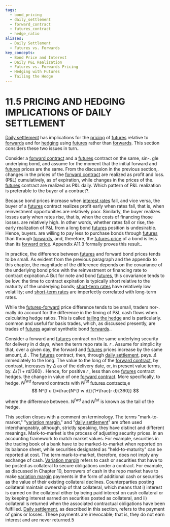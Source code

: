 ```yaml
---
tags:
  - bond_pricing
  - daily_settlement
  - forward_contract
  - futures_contract
  - hedge_ratio
aliases:
  - Daily Settlement
  - Futures vs. Forwards
key_concepts:
  - Bond Price and Interest
  - Daily P&L Realization
  - Futures vs. Forwards Pricing
  - Hedging with Futures
  - Tailing the Hedge
---
```


# 11.5 PRICING AND HEDGING IMPLICATIONS OF DAILY SETTLEMENT  

[Daily settlement](.md) has implications for the [pricing](../Chapter%207/Arbitrage%20Pricing%20of%20Derivatives.md) of [futures](../../Financial%20Engineering%20and%20Arbitrage%20in%20the%20Financial%20Markets/PART%20I%20RELATIVE%20VALUE%20BUILDING%20BLOCKS/Chapter%203%20-%20Futures%20Markets/Futures%20Not%20Subject%20to%20Cash-And-Carry.md) relative to [forwards](../../Financial%20Asset%20Pricing%20Theory%20Overview/Chapter%2012%20-%20Derivatives/Forwards%20and%20Futures.md) and for [hedging](../Chapter%205/Key%20Rates%20O1s%20Durations%20and%20Hedging.md) using [futures](../../Financial%20Engineering%20and%20Arbitrage%20in%20the%20Financial%20Markets/PART%20I%20RELATIVE%20VALUE%20BUILDING%20BLOCKS/Chapter%203%20-%20Futures%20Markets/Futures%20Not%20Subject%20to%20Cash-And-Carry.md) rather than [forwards](../../Financial%20Asset%20Pricing%20Theory%20Overview/Chapter%2012%20-%20Derivatives/Forwards%20and%20Futures.md). This section considers these two issues in turn..  

Consider a [forward contract](../../../Clippings/Forward%20Points%20in%20Currency.md) and a [futures](../../Financial%20Engineering%20and%20Arbitrage%20in%20the%20Financial%20Markets/PART%20I%20RELATIVE%20VALUE%20BUILDING%20BLOCKS/Chapter%203%20-%20Futures%20Markets/Futures%20Not%20Subject%20to%20Cash-And-Carry.md) contract on the same, sin-. gle underlying bond, and assume for the moment that the initial forward and [futures](../../Financial%20Engineering%20and%20Arbitrage%20in%20the%20Financial%20Markets/PART%20I%20RELATIVE%20VALUE%20BUILDING%20BLOCKS/Chapter%203%20-%20Futures%20Markets/Futures%20Not%20Subject%20to%20Cash-And-Carry.md) prices are the same. From the discussion in the previous section,. changes in the prices of the [forward contract](../../../Clippings/Forward%20Points%20in%20Currency.md) are realized as profit and loss. $(\mathrm{P}\&\mathrm{L})$ cumulatively, as of expiration, while changes in the prices of the. [futures](../../Financial%20Engineering%20and%20Arbitrage%20in%20the%20Financial%20Markets/PART%20I%20RELATIVE%20VALUE%20BUILDING%20BLOCKS/Chapter%203%20-%20Futures%20Markets/Futures%20Not%20Subject%20to%20Cash-And-Carry.md) contract are realized as P&L daily. Which pattern of P&L realization is preferable to the buyer of a contract?.  

Because bond prices increase when [interest rates](../Chapter%202/Interest%20Rate%20Quotations.md) fall, and vice versa, the buyer of a [futures](../../Financial%20Engineering%20and%20Arbitrage%20in%20the%20Financial%20Markets/PART%20I%20RELATIVE%20VALUE%20BUILDING%20BLOCKS/Chapter%203%20-%20Futures%20Markets/Futures%20Not%20Subject%20to%20Cash-And-Carry.md) contract realizes profit early when rates fall, that is, when reinvestment opportunities are relatively poor. Similarly, the buyer realizes losses early when rates rise, that is, when the costs of financing those losses. are relatively high. In other words, whether rates fall or rise, the early realization of $\mathrm{P}\&\mathrm{L}$ from a long bond [futures](../../Financial%20Engineering%20and%20Arbitrage%20in%20the%20Financial%20Markets/PART%20I%20RELATIVE%20VALUE%20BUILDING%20BLOCKS/Chapter%203%20-%20Futures%20Markets/Futures%20Not%20Subject%20to%20Cash-And-Carry.md) position is undesirable. Hence, buyers. are willing to pay less to purchase bonds through [futures](../../Financial%20Engineering%20and%20Arbitrage%20in%20the%20Financial%20Markets/PART%20I%20RELATIVE%20VALUE%20BUILDING%20BLOCKS/Chapter%203%20-%20Futures%20Markets/Futures%20Not%20Subject%20to%20Cash-And-Carry.md) than through [forwards](../../Financial%20Asset%20Pricing%20Theory%20Overview/Chapter%2012%20-%20Derivatives/Forwards%20and%20Futures.md), and, therefore, the [futures price](Futures%20Price%20and%20the%20Quality%20Option%20Before%20E.md) of a bond is less than its [forward price](Forward%20Contracts%20and%20Forward%20Prices.md). Appendix A11.3 formally proves this result..  

In practice, the difference between [futures](../../Financial%20Engineering%20and%20Arbitrage%20in%20the%20Financial%20Markets/PART%20I%20RELATIVE%20VALUE%20BUILDING%20BLOCKS/Chapter%203%20-%20Futures%20Markets/Futures%20Not%20Subject%20to%20Cash-And-Carry.md) and forward bond prices tends to be small. As evident from the previous paragraph and the appendix to this chapter, the magnitude of the difference depends on the covariance of the underlying bond price with the reinvestment or financing rate to contract expiration.4 But for note and bond [futures](../../Financial%20Engineering%20and%20Arbitrage%20in%20the%20Financial%20Markets/PART%20I%20RELATIVE%20VALUE%20BUILDING%20BLOCKS/Chapter%203%20-%20Futures%20Markets/Futures%20Not%20Subject%20to%20Cash-And-Carry.md), this covariance tends to be low: the time to contract expiration is typically short relative to the maturity of the underlying bonds; [short-term rates](../Chapter%208/Volatility%20and%20Convexity.md) have relatively low volatility; and [short-term rates](../Chapter%208/Volatility%20and%20Convexity.md) are imperfectly correlated with long-term rates.  

While the [futures-forward](../Chapter%2012/The%20Futures-Forward%20Difference.md) price difference tends to be small, traders nor-. mally do account for the difference in the timing of P&L cash flows when. calculating hedge ratios. This is called [tailing the hedge](.md) and is particularly. common and useful for basis trades, which, as discussed presently, are trades of [futures](../../Financial%20Engineering%20and%20Arbitrage%20in%20the%20Financial%20Markets/PART%20I%20RELATIVE%20VALUE%20BUILDING%20BLOCKS/Chapter%203%20-%20Futures%20Markets/Futures%20Not%20Subject%20to%20Cash-And-Carry.md) against synthetic bond [forwards](../../Financial%20Asset%20Pricing%20Theory%20Overview/Chapter%2012%20-%20Derivatives/Forwards%20and%20Futures.md)..  

Consider a forward and [futures](../../Financial%20Engineering%20and%20Arbitrage%20in%20the%20Financial%20Markets/PART%20I%20RELATIVE%20VALUE%20BUILDING%20BLOCKS/Chapter%203%20-%20Futures%20Markets/Futures%20Not%20Subject%20to%20Cash-And-Carry.md) contract on the same underlying security for delivery in $d$ days, when the term repo rate is. $r$ . Assume for simplic ity that, over a given day, the forward and [futures](../../Financial%20Engineering%20and%20Arbitrage%20in%20the%20Financial%20Markets/PART%20I%20RELATIVE%20VALUE%20BUILDING%20BLOCKS/Chapter%203%20-%20Futures%20Markets/Futures%20Not%20Subject%20to%20Cash-And-Carry.md) prices increase by the same amount, $\Delta$ . The [futures](../../Financial%20Engineering%20and%20Arbitrage%20in%20the%20Financial%20Markets/PART%20I%20RELATIVE%20VALUE%20BUILDING%20BLOCKS/Chapter%203%20-%20Futures%20Markets/Futures%20Not%20Subject%20to%20Cash-And-Carry.md) contract, then, through [daily settlement](.md), pays. $\Delta$ immediately to the long. The value to the long of the [forward contract](../../../Clippings/Forward%20Points%20in%20Currency.md), by contrast, increases by $\Delta$ as of the delivery date, or, in present value terms, by. $\Delta/(1+r d/360)$ . Hence, for positive $r$ , less than one [futures](../../Financial%20Engineering%20and%20Arbitrage%20in%20the%20Financial%20Markets/PART%20I%20RELATIVE%20VALUE%20BUILDING%20BLOCKS/Chapter%203%20-%20Futures%20Markets/Futures%20Not%20Subject%20to%20Cash-And-Carry.md) contract hedges. the change in value of one [forward contract](../../../Clippings/Forward%20Points%20in%20Currency.md). More specifically, to hedge. $N^{\bar{f}w d}$ forward contracts with $N^{f u t}$ [futures contracts](../../../Financial%20Engineering/Mathematics%20of%20the%20Financial%20Markets.md),e  
$$
N^{f u t}=\frac{N^{f w d}}{1+\frac{r d}{360}}
$$  

where the difference between. $N^{f w d}$ and $N^{f u t}$ is known as the tail of the hedge.  

This section closes with a comment on terminology. The terms "mark-to-market," "[variation margin](../Chapter%2010/Repurchase%20Agreements.md)," and "[daily settlement](.md)" are often used interchangeably, although, strictly speaking, they have distinct and different meanings. Mark-to-market is the process of adjusting security prices. in an accounting framework to match market values. For example, securities in the trading book of a bank have to be marked-to-market when reported on its balance sheet, while securities designated as "held-to-maturity" can be reported at cost. The term mark-to-market, therefore, does not imply any exchange of cash. [Variation margin](../Chapter%2010/Repurchase%20Agreements.md) refers to cash or securities that have to be posted as collateral to secure obligations under a contract. For example, as discussed in Chapter 10, borrowers of cash in the repo market have to make [variation margin](../Chapter%2010/Repurchase%20Agreements.md) payments in the form of additional cash or securities as the value of their existing collateral declines. Counterparties posting collateral maintain ownership of that collateral, which means that i) interest is earned on the collateral either by being paid interest on cash collateral or by keeping interest earned on securities posted as collateral, and ii) collateral is returned when the associated contractual obligations have been fulfilled. [Daily settlement](.md), as described in this section, refers to the payment of gains or losses. These payments are irrevocable; that is, they do not earn interest and are never returned.5  
